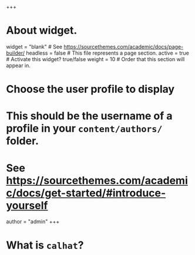 +++
# About widget.
widget = "blank"  # See https://sourcethemes.com/academic/docs/page-builder/
headless = false  # This file represents a page section.
active = true  # Activate this widget? true/false
weight = 10  # Order that this section will appear in.

# Choose the user profile to display
# This should be the username of a profile in your `content/authors/` folder.
# See https://sourcethemes.com/academic/docs/get-started/#introduce-yourself
author = "admin"
+++

# What is `calhat`?

<!---
You're wrong. `calhat` is not a *what*. It is not merely a tangible object. Rather, `calhat` is a lifestyle; it is a community of people unified under one principle: `calhat`.

As you can tell by our suave cursive font, `calhat` connects letters. Specifically, we unite two grand ideas: [Cal](https://www.berkeley.edu), the university we know and love, and [hat](https://en.wikipedia.org/wiki/Hat), our favorite accessory. When you wear a `calhat`, everyone will unambiguously know that you love [Cal](https://www.berkeley.edu), and that you are wearing a [hat](https://en.wikipedia.org/wiki/Hat). Moreover, `calhat` connects people. When you wear a `calhat` with your friend, walking down the street in Berkeley, you can be sure that you two are on the same page. Beyond this, you two become a fortress, an intrepid bastion, ready to tackle any obstacle. Thus, it is the connection between the "l" and the "h", right in the middle of our `calhat` logo, that provides the crux of what we are about: [**calhat connects letters and people**](https://www.instagram.com/officialcalhat).

Please enjoy some of `calhat`'s favorite [Instagram](https://www.instagram.com/officialcalhat) posts:

* Professor [John Denero](https://www2.eecs.berkeley.edu/Faculty/Homepages/denero.html) sporting `calhat`:
{{< instagram BM-j9ziDdgt >}}

* Friends supporting `calhat` and [**slughat**](https://www.instagram.com/slughat/) (our UC Santa Cruz branch):
{{< instagram BOJh3vEDdZA >}}

* `calhat` Season 2 Promotion:
{{< instagram BR6s0Urgk-5 >}}
---!>

